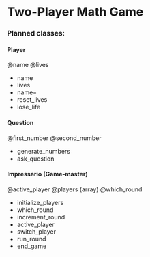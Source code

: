 # Two-Player Math Game

### Planned classes:
#### Player
@name
@lives
- name
- lives
- name=
- reset_lives
- lose_life

#### Question
@first_number
@second_number

- generate_numbers
- ask_question


#### Impressario (Game-master)
@active_player
@players (array)
@which_round

- initialize_players
- which_round
- increment_round
- active_player
- switch_player
- run_round
- end_game
